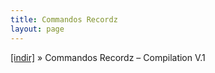 ```yaml
---
title: Commandos Recordz
layout: page
---
```


<a href="https://cloud.mail.ru/public/1cbf2d11493e/Commandos%20Recordz%20Toplama%20Alb%C3%BCm%20Vol.1" target="_blank">[indir]</a>  »  Commandos Recordz &#8211; Compilation V.1